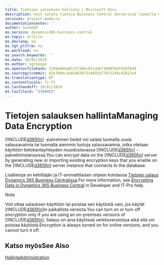 ```yaml
---
title: Tietojen salauksen hallinta | Microsoft Docs
description: Voit salata tietoja Business Central Serverissä luomalla uusia tai tuomalla käytössä olevia salausavaimia, jotka otetaan käyttöön palvelimessa.
services: project-madeira
documentationcenter: ''
author: SorenGP
ms.service: dynamics365-business-central
ms.topic: article
ms.devlang: na
ms.tgt_pltfrm: na
ms.workload: na
ms.search.keywords: ''
ms.date: 10/01/2019
ms.author: sgroespe
ms.openlocfilehash: 3199e044a85377284c97cdebf18907bdf429f649
ms.sourcegitcommit: 02e704bc3e01d62072144919774f1244c42827e4
ms.translationtype: HT
ms.contentlocale: fi-FI
ms.lasthandoff: 10/01/2019
ms.locfileid: "2304453"
---
```

# <a name="managing-data-encryption"></a><span data-ttu-id="b8abd-103">Tietojen salauksen hallinta</span><span class="sxs-lookup"><span data-stu-id="b8abd-103">Managing Data Encryption</span></span>
<span data-ttu-id="b8abd-104">[!INCLUDE[d365fin](includes/d365fin_md.md)] -palvelimen tiedot voi salata luomalla uusia salausavaimia tai tuomalla aiemmin luotuja salausavaimia, jotka otetaan käyttöön tietokantayhteyden muodostavassa [!INCLUDE[d365fin](includes/d365fin_md.md)] -palvelininstanssissa.</span><span class="sxs-lookup"><span data-stu-id="b8abd-104">You can encrypt data on the [!INCLUDE[d365fin](includes/d365fin_md.md)] server by generating new or importing existing encryption keys that you enable on the [!INCLUDE[d365fin](includes/d365fin_md.md)] server instance that connects to the database.</span></span>

<span data-ttu-id="b8abd-105">Lisätietoja on kehittäjän ja IT-ammattilaisen ohjeen kohdassa [Tietojen salaus Dynamics 365 Business Centralissa](/dynamics365/business-central/dev-itpro/developer/devenv-encrypting-data).</span><span class="sxs-lookup"><span data-stu-id="b8abd-105">For more information, see [Encrypting Data in Dynamics 365 Business Central](/dynamics365/business-central/dev-itpro/developer/devenv-encrypting-data) in Developer and IT-Pro help.</span></span>

> [!Note]
> <span data-ttu-id="b8abd-106">Voit ottaa salauksen käyttöön tai poistaa sen käytöstä vain, jos käytät [!INCLUDE[d365fin](includes/d365fin_md.md)]in paikallista versiota.</span><span class="sxs-lookup"><span data-stu-id="b8abd-106">You can turn on or turn off encryption only if you are using an on-premises versions of [!INCLUDE[d365fin](includes/d365fin_md.md)].</span></span> <span data-ttu-id="b8abd-107">Salaus on aina käytössä verkkoversioissa eikä sitä voi poistaa käytöstä.</span><span class="sxs-lookup"><span data-stu-id="b8abd-107">Encryption is always turned on for online versions, and you cannot turn it off.</span></span>

## <a name="see-also"></a><span data-ttu-id="b8abd-108">Katso myös</span><span class="sxs-lookup"><span data-stu-id="b8abd-108">See Also</span></span>  
[<span data-ttu-id="b8abd-109">Hallinta</span><span class="sxs-lookup"><span data-stu-id="b8abd-109">Administration</span></span>](admin-setup-and-administration.md)
